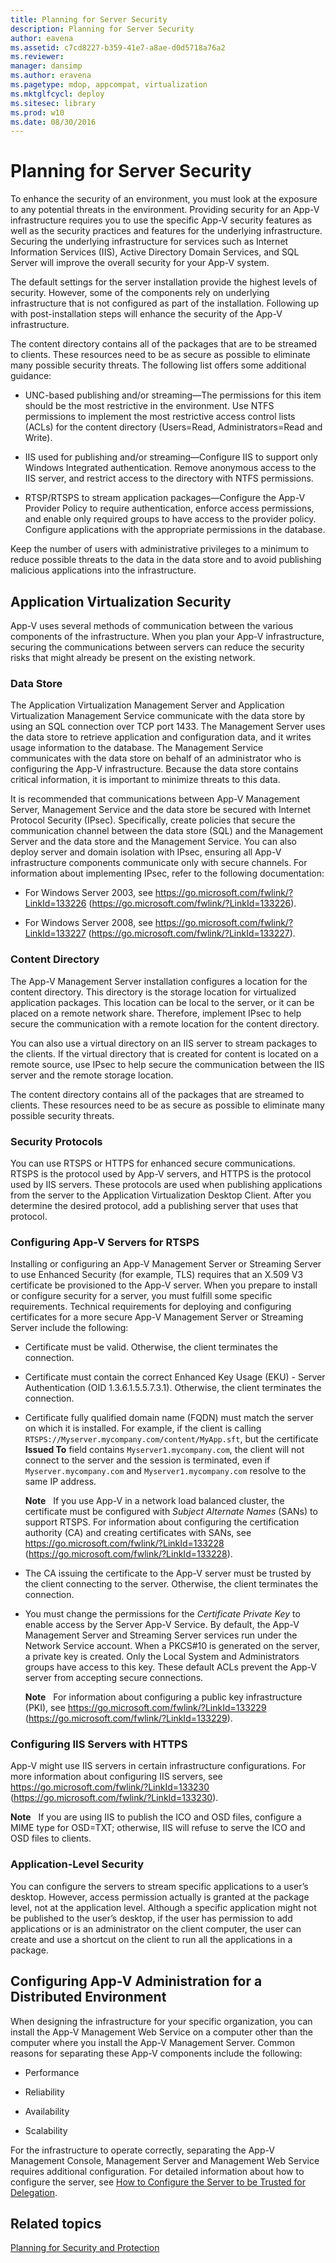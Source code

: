 ```yaml
---
title: Planning for Server Security
description: Planning for Server Security
author: eavena
ms.assetid: c7cd8227-b359-41e7-a8ae-d0d5718a76a2
ms.reviewer: 
manager: dansimp
ms.author: eravena
ms.pagetype: mdop, appcompat, virtualization
ms.mktglfcycl: deploy
ms.sitesec: library
ms.prod: w10
ms.date: 08/30/2016
---
```



# Planning for Server Security


To enhance the security of an environment, you must look at the exposure to any potential threats in the environment. Providing security for an App-V infrastructure requires you to use the specific App-V security features as well as the security practices and features for the underlying infrastructure. Securing the underlying infrastructure for services such as Internet Information Services (IIS), Active Directory Domain Services, and SQL Server will improve the overall security for your App-V system.

The default settings for the server installation provide the highest levels of security. However, some of the components rely on underlying infrastructure that is not configured as part of the installation. Following up with post-installation steps will enhance the security of the App-V infrastructure.

The content directory contains all of the packages that are to be streamed to clients. These resources need to be as secure as possible to eliminate many possible security threats. The following list offers some additional guidance:

-   UNC-based publishing and/or streaming—The permissions for this item should be the most restrictive in the environment. Use NTFS permissions to implement the most restrictive access control lists (ACLs) for the content directory (Users=Read, Administrators=Read and Write).

-   IIS used for publishing and/or streaming—Configure IIS to support only Windows Integrated authentication. Remove anonymous access to the IIS server, and restrict access to the directory with NTFS permissions.

-   RTSP/RTSPS to stream application packages—Configure the App-V Provider Policy to require authentication, enforce access permissions, and enable only required groups to have access to the provider policy. Configure applications with the appropriate permissions in the database.

Keep the number of users with administrative privileges to a minimum to reduce possible threats to the data in the data store and to avoid publishing malicious applications into the infrastructure.

##  Application Virtualization Security


App-V uses several methods of communication between the various components of the infrastructure. When you plan your App-V infrastructure, securing the communications between servers can reduce the security risks that might already be present on the existing network.

### Data Store

The Application Virtualization Management Server and Application Virtualization Management Service communicate with the data store by using an SQL connection over TCP port 1433. The Management Server uses the data store to retrieve application and configuration data, and it writes usage information to the database. The Management Service communicates with the data store on behalf of an administrator who is configuring the App-V infrastructure. Because the data store contains critical information, it is important to minimize threats to this data.

It is recommended that communications between App-V Management Server, Management Service and the data store be secured with Internet Protocol Security (IPsec). Specifically, create policies that secure the communication channel between the data store (SQL) and the Management Server and the data store and the Management Service. You can also deploy server and domain isolation with IPsec, ensuring all App-V infrastructure components communicate only with secure channels. For information about implementing IPsec, refer to the following documentation:

-   For Windows Server 2003, see <https://go.microsoft.com/fwlink/?LinkId=133226> (https://go.microsoft.com/fwlink/?LinkId=133226).

-   For Windows Server 2008, see <https://go.microsoft.com/fwlink/?LinkId=133227> (https://go.microsoft.com/fwlink/?LinkId=133227).

### Content Directory

The App-V Management Server installation configures a location for the content directory. This directory is the storage location for virtualized application packages. This location can be local to the server, or it can be placed on a remote network share. Therefore, implement IPsec to help secure the communication with a remote location for the content directory.

You can also use a virtual directory on an IIS server to stream packages to the clients. If the virtual directory that is created for content is located on a remote source, use IPsec to help secure the communication between the IIS server and the remote storage location.

The content directory contains all of the packages that are streamed to clients. These resources need to be as secure as possible to eliminate many possible security threats.

### Security Protocols

You can use RTSPS or HTTPS for enhanced secure communications. RTSPS is the protocol used by App-V servers, and HTTPS is the protocol used by IIS servers. These protocols are used when publishing applications from the server to the Application Virtualization Desktop Client. After you determine the desired protocol, add a publishing server that uses that protocol.

### <a href="" id="configuring-app-v-servers-for-rtsps-"></a>Configuring App-V Servers for RTSPS

Installing or configuring an App-V Management Server or Streaming Server to use Enhanced Security (for example, TLS) requires that an X.509 V3 certificate be provisioned to the App-V server. When you prepare to install or configure security for a server, you must fulfill some specific requirements. Technical requirements for deploying and configuring certificates for a more secure App-V Management Server or Streaming Server include the following:

-   Certificate must be valid. Otherwise, the client terminates the connection.

-   Certificate must contain the correct Enhanced Key Usage (EKU) - Server Authentication (OID 1.3.6.1.5.5.7.3.1). Otherwise, the client terminates the connection.

-   Certificate fully qualified domain name (FQDN) must match the server on which it is installed. For example, if the client is calling `RTSPS://Myserver.mycompany.com/content/MyApp.sft`, but the certificate **Issued To** field contains `Myserver1.mycompany.com`, the client will not connect to the server and the session is terminated, even if `Myserver.mycompany.com` and `Myserver1.mycompany.com` resolve to the same IP address.

    **Note**  
    If you use App-V in a network load balanced cluster, the certificate must be configured with *Subject Alternate Names* (SANs) to support RTSPS. For information about configuring the certification authority (CA) and creating certificates with SANs, see <https://go.microsoft.com/fwlink/?LinkId=133228> (https://go.microsoft.com/fwlink/?LinkId=133228).

     

-   The CA issuing the certificate to the App-V server must be trusted by the client connecting to the server. Otherwise, the client terminates the connection.

-   You must change the permissions for the *Certificate Private Key* to enable access by the Server App-V Service. By default, the App-V Management Server and Streaming Server services run under the Network Service account. When a PKCS\#10 is generated on the server, a private key is created. Only the Local System and Administrators groups have access to this key. These default ACLs prevent the App-V server from accepting secure connections.

    **Note**  
    For information about configuring a public key infrastructure (PKI), see <https://go.microsoft.com/fwlink/?LinkId=133229> (https://go.microsoft.com/fwlink/?LinkId=133229).

     

### Configuring IIS Servers with HTTPS

App-V might use IIS servers in certain infrastructure configurations. For more information about configuring IIS servers, see <https://go.microsoft.com/fwlink/?LinkId=133230> (https://go.microsoft.com/fwlink/?LinkId=133230).

**Note**  
If you are using IIS to publish the ICO and OSD files, configure a MIME type for OSD=TXT; otherwise, IIS will refuse to serve the ICO and OSD files to clients.

 

### Application-Level Security

You can configure the servers to stream specific applications to a user’s desktop. However, access permission actually is granted at the package level, not at the application level. Although a specific application might not be published to the user’s desktop, if the user has permission to add applications or is an administrator on the client computer, the user can create and use a shortcut on the client to run all the applications in a package.

## Configuring App-V Administration for a Distributed Environment


When designing the infrastructure for your specific organization, you can install the App-V Management Web Service on a computer other than the computer where you install the App-V Management Server. Common reasons for separating these App-V components include the following:

-   Performance

-   Reliability

-   Availability

-   Scalability

For the infrastructure to operate correctly, separating the App-V Management Console, Management Server and Management Web Service requires additional configuration. For detailed information about how to configure the server, see [How to Configure the Server to be Trusted for Delegation](how-to-configure-the-server-to-be-trusted-for-delegation.md).

## Related topics


[Planning for Security and Protection](planning-for-security-and-protection.md)

 

 





